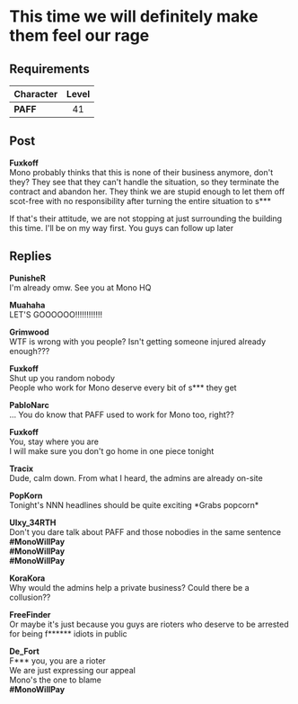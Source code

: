 # This time we will definitely make them feel our rage
## Requirements
|Character|Level|
|---------|:---:|
|**PAFF** | 41  |

## Post
**Fuxkoff**<br>
Mono probably thinks that this is none of their business anymore, don't they? They see that they can't handle the situation, so they terminate the contract and abandon her. They think we are stupid enough to let them off scot-free with no responsibility after turning the entire situation to s\*\*\* 

If that's their attitude, we are not stopping at just surrounding the building this time. I'll be on my way first. You guys can follow up later
## Replies
**PunisheR**<br>
I'm already omw. See you at Mono HQ

**Muahaha**<br>
LET'S GOOOOOO!!!!!!!!!!!!

**Grimwood**<br>
WTF is wrong with you people? Isn't getting someone injured already enough???

**Fuxkoff**<br>
Shut up you random nobody<br>
People who work for Mono deserve every bit of s\*\*\* they get

**PabloNarc**<br>
... You do know that PAFF used to work for Mono too, right??

**Fuxkoff**<br>
You, stay where you are<br>
I will make sure you don't go home in one piece tonight

**Tracix**<br>
Dude, calm down. From what I heard, the admins are already on-site

**PopKorn**<br>
Tonight's NNN headlines should be quite exciting \*Grabs popcorn\*

**Ulxy_34RTH**<br>
Don't you dare talk about PAFF and those nobodies in the same sentence<br>
**\#MonoWillPay**<br>
**\#MonoWillPay**<br>
**\#MonoWillPay**

**KoraKora**<br>
Why would the admins help a private business? Could there be a collusion??

**FreeFinder**<br>
Or maybe it's just because you guys are rioters who deserve to be arrested for being f\*\*\*\*\*\* idiots in public

**De_Fort**<br>
F\*\*\* you, you are a rioter<br>
We are just expressing our appeal<br>
Mono's the one to blame<br>
**\#MonoWillPay**

